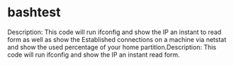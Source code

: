  # bashtest
Description: This code will run ifconfig and show the IP an instant to read form as well as show the Established connections on a machine via netstat and show the used percentage of your home partition.Description: This code will run ifconfig and show the IP an instant read form.